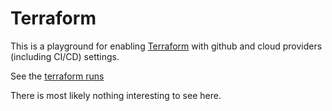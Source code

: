 # Terraform

This is a playground for enabling [Terraform](https://www.terraform.io) with
github and cloud providers (including CI/CD) settings.


See the [terraform runs](https://app.terraform.io/app/CB-Test/workspaces/Terraform_Test/runs)

There is most likely nothing interesting to see here.
